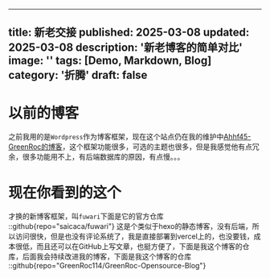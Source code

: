 
---
title: 新老交接
published: 2025-03-08
updated: 2025-03-08
description: '新老博客的简单对比'
image: ''
tags: [Demo, Markdown, Blog]
category: '折腾'
draft: false 
---

# 以前的博客
之前我用的是` Wordpress `作为博客框架，现在这个站点仍在我的维护中[Ahhf45-GreenRoc的博客](https://ahhf45.top)，这个框架功能很多，可选的主题也很多，但是我感觉他有点冗余，很多功能用不上，有后端数据库的原因，有点慢。。。

# 现在你看到的这个
才换的新博客框架，叫`fuwari`下面是它的官方仓库
::github{repo="saicaca/fuwari"}
这是个类似于hexo的静态博客，没有后端，所以访问很快，但是也没有评论系统了，我是直接部署到vercel上的，也没要钱，成本很低，而且还可以在GitHub上写文章，也挺方便了，下面是我这个博客的仓库，后面我会持续改进我的博客，下面是我这个博客的仓库
::github{repo="GreenRoc114/GreenRoc-Opensource-Blog"}
